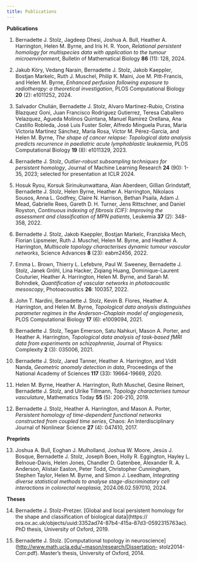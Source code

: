 ```yaml
---
title: Publications
---
```


**Publications**

1. Bernadette J. Stolz, Jagdeep Dhesi, Joshua A. Bull, Heather A. Harrington, Helen M. Byrne, and Iris H. R. Yoon, *Relational persistent homology for multispecies data with application to the tumour microenvironment*, Bulletin of Mathematical Biology **86** (11): 128, 2024.

2. Jakub Köry, Vedang Narain, Bernadette J. Stolz, Jakob Kaeppler, Bostjan Markelc, Ruth J. Muschel, Philip K. Maini, Joe M. Pitt-Francis, and Helen M. Byrne, *Enhanced perfusion following exposure to radiotherapy: a theoretical investigation*, PLOS Computational Biology **20** (2): e1011252, 2024.

3. Salvador Chulián, Bernadette J. Stolz, Alvaro Martinez-Rubio, Cristina Blazquez Goni, Juan Francisco Rodriguez Gutierrez, Teresa Caballero Velazquez, Agueda Molinos Quintana, Manuel Ramírez Orellana, Ana Castillo Robleda, José Luis Fuster Soler, Alfredo Minguela Puras, María Victoria Martínez Sánchez, María Rosa, Víctor M. Pérez-García, and Helen M. Byrne, *The shape of cancer relapse: Topological data analysis predicts recurrence in paediatric acute lymphoblastic leukaemia*, PLOS Computational Biology **19** (8): e1011329, 2023.

4. Bernadette J. Stolz, *Outlier-robust subsampling techniques for persistent homology*, Journal of Machine Learning Research **24** (90): 1-35, 2023; selected for presentation at ICLR 2024.

5. Hosuk Ryou, Korsuk Sirinukunwattana, Alan Aberdeen, Gillian Grindstaff, Bernadette J. Stolz, Helen Byrne, Heather A. Harrington, Nikolaos Sousos, Anna L. Godfrey, Claire N. Harrison, Bethan Psaila, Adam J. Mead, Gabrielle Rees, Gareth D. H. Turner, Jens Rittschner, and Daniel Royston, *Continuous indexing of fibrosis (CIF): Improving the assessment and classification of MPN patients*, Leukemia **37** (2): 348-358, 2022.

6. Bernadette J. Stolz, Jakob Kaeppler, Bostjan Markelc, Franziska Mech, Florian Lipsmeier, Ruth J. Muschel, Helen M. Byrne, and Heather A. Harrington, *Multiscale topology characterises dynamic tumour vascular networks*, Science Advances **8** (23): eabm2456, 2022.

7. Emma L. Brown, Thierry L. Lefebvre, Paul W. Sweeney, Bernadette J. Stolz, Janek Gröhl, Lina Hacker, Ziqiang Huang, Dominique-Laurent Couturier, Heather A. Harrington, Helen M. Byrne, and Sarah M. Bohndiek, *Quantification of vascular networks in photoacoustic mesoscopy*, Photoacoustics **26**: 100357, 2022.

8. John T. Nardini, Bernadette J. Stolz, Kevin B. Flores, Heather A. Harrington, and Helen M. Byrne, *Topological data analysis distinguishes parameter regimes in the Anderson-Chaplain model of angiogenesis*, PLOS Computational Biology **17** (6): e1009094, 2021.

9. Bernadette J. Stolz, Tegan Emerson, Satu Nahkuri, Mason A. Porter, and Heather A. Harrington, *Topological data analysis of task-based fMRI data from experiments on schizophrenia*, Journal of Physics: Complexity **2** (3): 035006, 2021.

10. Bernadette J. Stolz, Jared Tanner, Heather A. Harrington, and Vidit Nanda, *Geometric anomaly detection in data*, Proceedings of the National Academy of Sciences **117** (33): 19664-19669, 2020.

11. Helen M. Byrne, Heather A. Harrington, Ruth Muschel, Gesine Reinert, Bernadette J. Stolz, and Ulrike Tillmann, *Topology characterises tumour vasculature*, Mathematics Today **55** (5): 206-210, 2019.

12. Bernadette J. Stolz, Heather A. Harrington, and Mason A. Porter, *Persistent homology of time-dependent functional networks constructed from coupled time series*, Chaos: An Interdisciplinary Journal of Nonlinear Science **27** (4): 047410, 2017.


**Preprints**

13. Joshua A. Bull, Eoghan J. Mulholland, Joshua W. Moore, Jesús J. Bosque, Bernadette J. Stolz, Joseph Boen, Holly R. Eggington, Hayley L. Belnoue-Davis, Helen Jones, Chandler D. Gatenbee, Alexander R. A. Anderson, Alistair Easton, Peter Todd, Christopher Cunningham, Stephen Taylor, Helen M. Byrne, and Simon J. Leedham, *Integrating diverse statistical methods to analyse stage-discriminatory cell interactions in colorectal neoplasia*, 2024.06.02.597010, 2024.


**Theses**

14. Bernadette J. Stolz-Pretzer. [Global and local persistent homology for the shape
and classification of biological data](https://
ora.ox.ac.uk/objects/uuid:3352ad74-87b4-415a-87d3-0592315763ac). PhD thesis, University of Oxford, 2019.

15. Bernadette J. Stolz. [Computational topology in neuroscience](http://www.math.ucla.edu/~mason/research/Dissertation-
stolz2014-Corr.pdf). Master’s thesis, University of Oxford, 2014.
